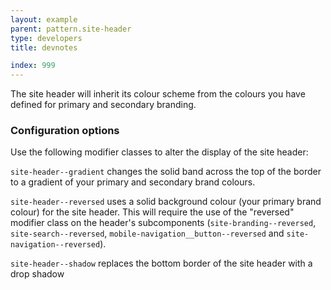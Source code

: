 ```yaml
---
layout: example
parent: pattern.site-header
type: developers
title: devnotes

index: 999
---
```


The site header will inherit its colour scheme from the colours you have defined for primary and secondary branding.

### Configuration options

Use the following modifier classes to alter the display of the site header:

`site-header--gradient` changes the solid band across the top of the border to a gradient of your primary and secondary brand colours.

`site-header--reversed` uses a solid background colour (your primary brand colour) for the site header. This will require the use of the "reversed" modifier class on the header's subcomponents (`site-branding--reversed`, `site-search--reversed`, `mobile-navigation__button--reversed` and `site-navigation--reversed`).

`site-header--shadow` replaces the bottom border of the site header with a drop shadow
